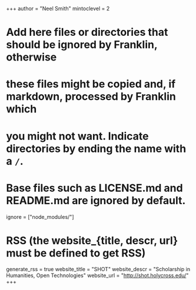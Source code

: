 <!--
Add here global page variables to use throughout your website.
-->
+++
author = "Neel Smith"
mintoclevel = 2

# Add here files or directories that should be ignored by Franklin, otherwise
# these files might be copied and, if markdown, processed by Franklin which
# you might not want. Indicate directories by ending the name with a `/`.
# Base files such as LICENSE.md and README.md are ignored by default.
ignore = ["node_modules/"]

# RSS (the website_{title, descr, url} must be defined to get RSS)
generate_rss = true
website_title = "SHOT"
website_descr = "Scholarship in Humanities, Open Technologies"
website_url   = "http://shot.holycross.edu/"
+++

